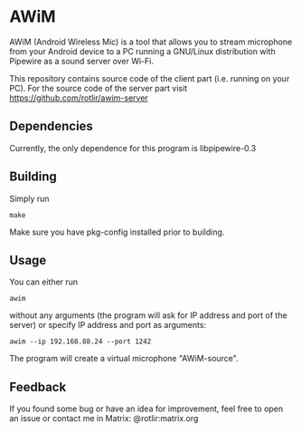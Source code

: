 # AWiM

AWiM (Android Wireless Mic) is a tool that allows you to stream microphone from your Android device to a PC running a GNU/Linux distribution with Pipewire as a sound server over Wi-Fi.

This repository contains source code of the client part (i.e. running on your PC). For the source code of the server part visit https://github.com/rotlir/awim-server

## Dependencies

Currently, the only dependence for this program is libpipewire-0.3

## Building

Simply run

```shell
make
```

Make sure you have pkg-config installed prior to building.

## Usage

You can either run

```shell
awim
```

without any arguments (the program will ask for IP address and port of the server) or specify IP address and port as arguments:

```shell
awim --ip 192.168.88.24 --port 1242
```

The program will create a virtual microphone "AWiM-source".

## Feedback

If you found some bug or have an idea for improvement, feel free to open an issue or contact me in Matrix: @rotlir:matrix.org



